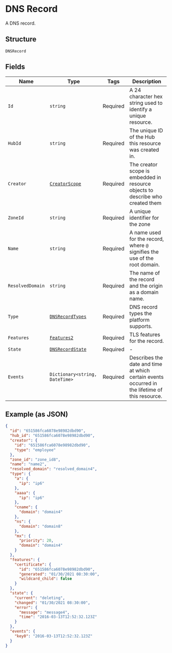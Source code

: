 
# DNS Record

A DNS record.

## Structure

`DNSRecord`

## Fields

| Name | Type | Tags | Description |
|  --- | --- | --- | --- |
| `Id` | `string` | Required | A 24 character hex string used to identify a unique resource. |
| `HubId` | `string` | Required | The unique ID of the Hub this resource was created in. |
| `Creator` | [`CreatorScope`](../../doc/models/creator-scope.md) | Required | The creator scope is embedded in resource objects to describe who created them |
| `ZoneId` | `string` | Required | A unique identifier for the zone |
| `Name` | `string` | Required | A name used for the record, where `@` signifies the use of the root domain. |
| `ResolvedDomain` | `string` | Required | The name of the record and the origin as a domain name. |
| `Type` | [`DNSRecordTypes`](../../doc/models/dns-record-types.md) | Required | DNS record types the platform supports. |
| `Features` | [`Features2`](../../doc/models/features-2.md) | Required | TLS features for the record. |
| `State` | [`DNSRecordState`](../../doc/models/dns-record-state.md) | Required | - |
| `Events` | `Dictionary<string, DateTime>` | Required | Describes the date and time at which certain events occurred in the lifetime of this resource. |

## Example (as JSON)

```json
{
  "id": "651586fca6078e98982dbd90",
  "hub_id": "651586fca6078e98982dbd90",
  "creator": {
    "id": "651586fca6078e98982dbd90",
    "type": "employee"
  },
  "zone_id": "zone_id8",
  "name": "name2",
  "resolved_domain": "resolved_domain4",
  "type": {
    "a": {
      "ip": "ip6"
    },
    "aaaa": {
      "ip": "ip6"
    },
    "cname": {
      "domain": "domain4"
    },
    "ns": {
      "domain": "domain8"
    },
    "mx": {
      "priority": 20,
      "domain": "domain4"
    }
  },
  "features": {
    "certificate": {
      "id": "651586fca6078e98982dbd90",
      "generated": "01/30/2021 08:30:00",
      "wildcard_child": false
    }
  },
  "state": {
    "current": "deleting",
    "changed": "01/30/2021 08:30:00",
    "error": {
      "message": "message4",
      "time": "2016-03-13T12:52:32.123Z"
    }
  },
  "events": {
    "key0": "2016-03-13T12:52:32.123Z"
  }
}
```

